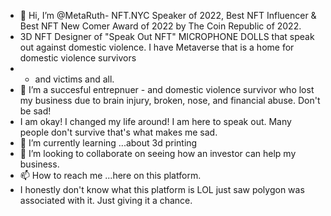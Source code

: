 - 👋 Hi, I’m @MetaRuth- NFT.NYC Speaker of 2022, Best NFT Influencer & Best NFT New Comer Award of 2022 by The Coin Republic of 2022. 
- 3D NFT Designer of "Speak Out NFT" MICROPHONE DOLLS that speak out against domestic violence. I have Metaverse that is a home for domestic violence survivors
- - and victims and all.
- 👀 I’m a succesful entrepnuer - and domestic violence survivor who lost my business due to brain injury, broken, nose, and financial abuse. Don't be sad!
- I am okay! I changed my life around! I am here to speak out. Many people don't survive that's what makes me sad. 
- 🌱 I’m currently learning ...about 3d printing
- 💞️ I’m looking to collaborate on seeing how an investor can help my business.
- 📫 How to reach me ...here on this platform.
- I honestly don't know what this platform is LOL just saw polygon was associated with it. Just giving it a chance.

<!---
MetaRuth/MetaRuth is a ✨ special ✨ repository because its `README.md` (this file) appears on your GitHub profile.
You can click the Preview link to take a look at your changes.
--->
